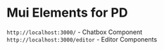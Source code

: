 # Mui Elements for PD

`http://localhost:3000/` - Chatbox Component
`http://localhost:3000/editor` - Editor Components